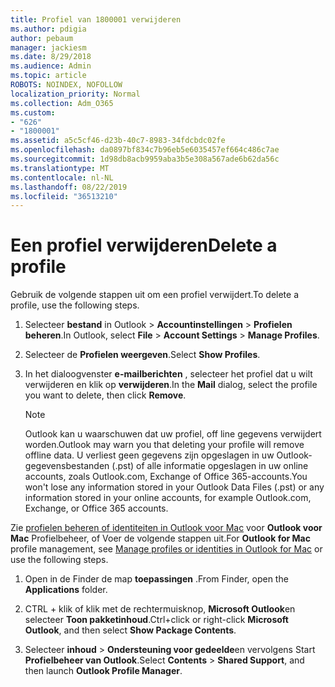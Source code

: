 ```yaml
---
title: Profiel van 1800001 verwijderen
ms.author: pdigia
author: pebaum
manager: jackiesm
ms.date: 8/29/2018
ms.audience: Admin
ms.topic: article
ROBOTS: NOINDEX, NOFOLLOW
localization_priority: Normal
ms.collection: Adm_O365
ms.custom:
- "626"
- "1800001"
ms.assetid: a5c5cf46-d23b-40c7-8983-34fdcbdc02fe
ms.openlocfilehash: da0897bf834c7b96eb5e6035457ef664c486c7ae
ms.sourcegitcommit: 1d98db8acb9959aba3b5e308a567ade6b62da56c
ms.translationtype: MT
ms.contentlocale: nl-NL
ms.lasthandoff: 08/22/2019
ms.locfileid: "36513210"
---
```

# <a name="delete-a-profile"></a><span data-ttu-id="9dc89-102">Een profiel verwijderen</span><span class="sxs-lookup"><span data-stu-id="9dc89-102">Delete a profile</span></span>

<span data-ttu-id="9dc89-103">Gebruik de volgende stappen uit om een profiel verwijdert.</span><span class="sxs-lookup"><span data-stu-id="9dc89-103">To delete a profile, use the following steps.</span></span>
  
1. <span data-ttu-id="9dc89-104">Selecteer **bestand** in Outlook \> **Accountinstellingen** \> **Profielen beheren**.</span><span class="sxs-lookup"><span data-stu-id="9dc89-104">In Outlook, select **File** \> **Account Settings** \> **Manage Profiles**.</span></span>

2. <span data-ttu-id="9dc89-105">Selecteer de **Profielen weergeven**.</span><span class="sxs-lookup"><span data-stu-id="9dc89-105">Select **Show Profiles**.</span></span>

3. <span data-ttu-id="9dc89-106">In het dialoogvenster **e-mailberichten** , selecteer het profiel dat u wilt verwijderen en klik op **verwijderen**.</span><span class="sxs-lookup"><span data-stu-id="9dc89-106">In the **Mail** dialog, select the profile you want to delete, then click **Remove**.</span></span>

    > [!NOTE]
    > <span data-ttu-id="9dc89-107">Outlook kan u waarschuwen dat uw profiel, off line gegevens verwijdert worden.</span><span class="sxs-lookup"><span data-stu-id="9dc89-107">Outlook may warn you that deleting your profile will remove offline data.</span></span> <span data-ttu-id="9dc89-108">U verliest geen gegevens zijn opgeslagen in uw Outlook-gegevensbestanden (.pst) of alle informatie opgeslagen in uw online accounts, zoals Outlook.com, Exchange of Office 365-accounts.</span><span class="sxs-lookup"><span data-stu-id="9dc89-108">You won't lose any information stored in your Outlook Data Files (.pst) or any information stored in your online accounts, for example Outlook.com, Exchange, or Office 365 accounts.</span></span>
  
<span data-ttu-id="9dc89-109">Zie [profielen beheren of identiteiten in Outlook voor Mac](https://support.office.com/article/fed2a955-74df-4a24-bef6-78a426958c4c.aspx) voor **Outlook voor Mac** Profielbeheer, of Voer de volgende stappen uit.</span><span class="sxs-lookup"><span data-stu-id="9dc89-109">For **Outlook for Mac** profile management, see [Manage profiles or identities in Outlook for Mac](https://support.office.com/article/fed2a955-74df-4a24-bef6-78a426958c4c.aspx) or use the following steps.</span></span>
  
1. <span data-ttu-id="9dc89-110">Open in de Finder de map **toepassingen** .</span><span class="sxs-lookup"><span data-stu-id="9dc89-110">From Finder, open the **Applications** folder.</span></span>

2. <span data-ttu-id="9dc89-111">CTRL + klik of klik met de rechtermuisknop, **Microsoft Outlook**en selecteer **Toon pakketinhoud**.</span><span class="sxs-lookup"><span data-stu-id="9dc89-111">Ctrl+click or right-click **Microsoft Outlook**, and then select **Show Package Contents**.</span></span>

3. <span data-ttu-id="9dc89-112">Selecteer **inhoud** \> **Ondersteuning voor gedeelde**en vervolgens Start **Profielbeheer van Outlook**.</span><span class="sxs-lookup"><span data-stu-id="9dc89-112">Select **Contents** \> **Shared Support**, and then launch **Outlook Profile Manager**.</span></span>
